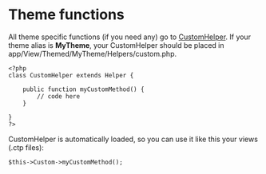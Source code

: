 # Theme functions

All theme specific functions (if you need any) go to [CustomHelper](http://github.com/croogo/croogo/blob/1.4/View/Helper/CustomHelper.php). If your theme alias is **MyTheme**, your CustomHelper should be placed in app/View/Themed/MyTheme/Helpers/custom.php.

    <?php
    class CustomHelper extends Helper {
    
        public function myCustomMethod() {
            // code here
        }
    
    }
    ?>

CustomHelper is automatically loaded, so you can use it like this your views (.ctp files):

    $this->Custom->myCustomMethod();